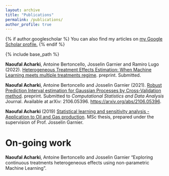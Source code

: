 ```yaml
---
layout: archive
title: "Publications"
permalink: /publications/
author_profile: true
---
```


{% if author.googlescholar %}
  You can also find my articles on <u><a href="{{author.googlescholar}}">my Google Scholar profile</a>.</u>
{% endif %}

{% include base_path %}

**Naoufal Acharki**, Antoine Bertoncello, Josselin Garnier and Ramiro Lugo (2022). [Heterogeneous Treatment Effects Estimation: When Machine Learning meets multiple treatments regime](/files/Causal_Inference_multiple_treatments.pdf). preprint. Submitted. 

**Naoufal Acharki**, Antoine Bertoncello and Josselin Garnier (2021). [Robust Prediction Interval estimation for Gaussian Processes by Cross-Validation method](https://arxiv.org/abs/2106.05396). preprint. Submitted to *Computational Statistics and Data Analysis* Journal. Available at arXiv: 2106.05396. https://arxiv.org/abs/2106.05396.

**Naoufal Acharki** (2019) [Statistical learning and sensitivity analysis - Application to Oil and Gas production](/files/MMMEF_Thesis_Naoufal.pdf). MSc thesis, prepared under the supervision of Prof. Josselin Garnier.

On-going work
======
**Naoufal Acharki**, Antoine Bertoncello and Josselin Garnier “Exploring continuous treatments heterogeneous effects using non-parametric Machine Learning”.
